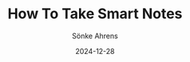---
title: How To Take Smart Notes
book: how-to-take-smart-notes
author: Sönke Ahrens
kindle: false
spoilers: false
date: 2024-12-28
---